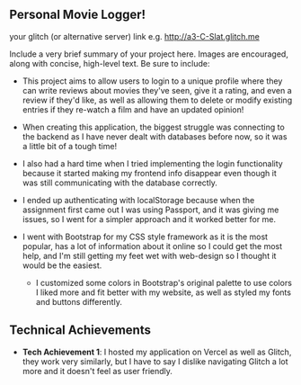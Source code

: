 ## Personal Movie Logger!

your glitch (or alternative server) link e.g. http://a3-C-Slat.glitch.me

Include a very brief summary of your project here. Images are encouraged, along with concise, high-level text. Be sure to include:

- This project aims to allow users to login to a unique profile where they can write reviews about movies they've seen, give it a rating, 
  and even a review if they'd like, as well as allowing them to delete or modify existing entries if they re-watch a film and have an updated opinion!

- When creating this application, the biggest struggle was connecting to the backend as I have never dealt with databases before now, so it was a little bit of a tough time!
- I also had a hard time when I tried implementing the login functionality because it started making my frontend info disappear even though it was still communicating with the database correctly.

- I ended up authenticating with localStorage because when the assignment first came out I was using Passport, and it was giving me issues, so I went for a simpler approach and it worked better for me.
- I went with Bootstrap for my CSS style framework as it is the most popular, has a lot of information about it online so I could get the most help, and I'm still getting my feet wet with web-design so I thought it would be the easiest.
  - I customized some colors in Bootstrap's original palette to use colors I liked more and fit better with my website, as well as styled my fonts and buttons differently.

## Technical Achievements
- **Tech Achievement 1**: I hosted my application on Vercel as well as Glitch, they work very similarly, but I have to say I dislike navigating Glitch a lot more and it doesn't feel as user friendly.

